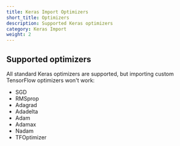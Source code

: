 ```yaml
---
title: Keras Import Optimizers
short_title: Optimizers
description: Supported Keras optimizers
category: Keras Import
weight: 2
---
```


## Supported optimizers

All standard Keras optimizers are supported, but importing custom TensorFlow optimizers won't work:

* <i class="fa fa-check-square-o"></i> SGD
* <i class="fa fa-check-square-o"></i> RMSprop
* <i class="fa fa-check-square-o"></i> Adagrad
* <i class="fa fa-check-square-o"></i> Adadelta
* <i class="fa fa-check-square-o"></i> Adam
* <i class="fa fa-check-square-o"></i> Adamax
* <i class="fa fa-check-square-o"></i> Nadam
* <i class="fa fa-square-o"></i> TFOptimizer